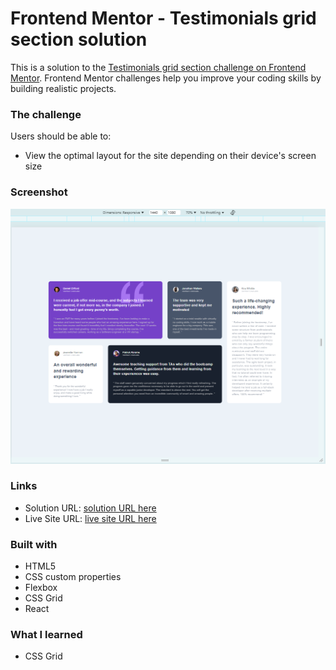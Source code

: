 # Frontend Mentor - Testimonials grid section solution

This is a solution to the [Testimonials grid section challenge on Frontend Mentor](https://www.frontendmentor.io/challenges/testimonials-grid-section-Nnw6J7Un7). Frontend Mentor challenges help you improve your coding skills by building realistic projects. 

### The challenge

Users should be able to:

- View the optimal layout for the site depending on their device's screen size


### Screenshot

![desktop](https://github.com/jungang0414/frontend-challenge/blob/main/vite-grid-section/src/assets/design/preview.PNG)

### Links

- Solution URL: [solution URL here](https://github.com/jungang0414/frontend-challenge/tree/main/vite-grid-section)
- Live Site URL: [live site URL here](https://grid-section-desktop.netlify.app/)

### Built with

- HTML5
- CSS custom properties
- Flexbox
- CSS Grid
- React

### What I learned

- CSS Grid